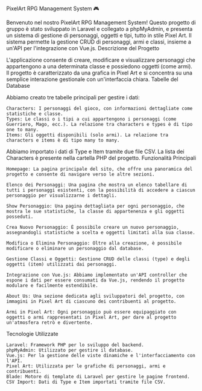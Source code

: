 PixelArt RPG Management System 🎮

Benvenuto nel nostro PixelArt RPG Management System!
Questo progetto di gruppo è stato sviluppato in Laravel e collegato a phpMyAdmin, e presenta un sistema di gestione di personaggi, oggetti e tipi, tutto in stile Pixel Art. Il sistema permette la gestione CRUD di personaggi, armi e classi, insieme a un'API per l'integrazione con Vue.js.
Descrizione del Progetto

L'applicazione consente di creare, modificare e visualizzare personaggi che appartengono a una determinata classe e possiedono oggetti (come armi). Il progetto è caratterizzato da una grafica in Pixel Art e si concentra su una semplice interazione gestionale con un'interfaccia chiara.
Tabelle del Database

Abbiamo creato tre tabelle principali per gestire i dati:

    Characters: I personaggi del gioco, con informazioni dettagliate come statistiche e classe.
    Types: Le classi o i tipi a cui appartengono i personaggi (come Guerriero, Mago, ecc.). La relazione tra characters e types è di tipo one to many.
    Items: Gli oggetti disponibili (solo armi). La relazione tra characters e items è di tipo many to many.

Abbiamo importato i dati di Type e Item tramite due file CSV. La lista dei Characters è presente nella cartella PHP del progetto.
Funzionalità Principali

    Homepage: La pagina principale del sito, che offre una panoramica del progetto e consente di navigare verso le altre sezioni.

    Elenco dei Personaggi: Una pagina che mostra un elenco tabellare di tutti i personaggi esistenti, con la possibilità di accedere a ciascun personaggio per visualizzarne i dettagli.

    Show Personaggio: Una pagina dettagliata per ogni personaggio, che mostra le sue statistiche, la classe di appartenenza e gli oggetti posseduti.

    Crea Nuovo Personaggio: È possibile creare un nuovo personaggio, assegnandogli statistiche a scelta e oggetti limitati alla sua classe.

    Modifica o Elimina Personaggio: Oltre alla creazione, è possibile modificare o eliminare un personaggio dal database.

    Gestione Classi e Oggetti: Gestione CRUD delle classi (type) e degli oggetti (item) utilizzati dai personaggi.

    Integrazione con Vue.js: Abbiamo implementato un'API controller che espone i dati per essere consumati da Vue.js, rendendo il progetto modulare e facilmente estendibile.

    About Us: Una sezione dedicata agli sviluppatori del progetto, con immagini in Pixel Art di ciascuno dei contribuenti al progetto.

    Armi in Pixel Art: Ogni personaggio può essere equipaggiato con oggetti o armi rappresentati in Pixel Art, per dare al progetto un'atmosfera retrò e divertente.

Tecnologie Utilizzate

    Laravel: Framework PHP per lo sviluppo del backend.
    phpMyAdmin: Utilizzato per gestire il database.
    Vue.js: Per la gestione delle viste dinamiche e l'interfacciamento con l'API.
    Pixel Art: Utilizzata per le grafiche di personaggi, armi e contribuenti.
    Blade: Motore di template di Laravel per gestire le pagine frontend.
    CSV Import: Dati di Type e Item importati tramite file CSV.
